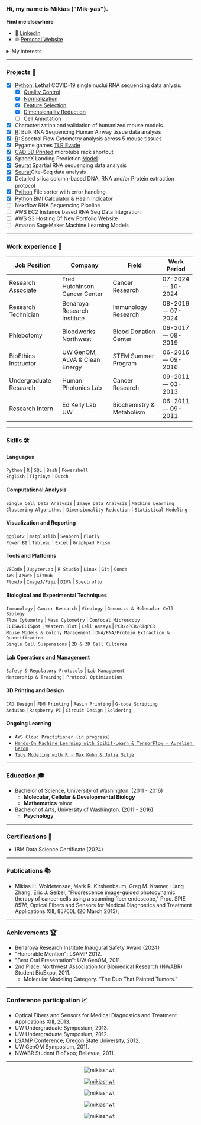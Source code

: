 ### Hi, my name is Mikias ("Mik-yas").

**Find me elsewhere**

- :link: [LinkedIn](https://www.linkedin.com/in/dayyass/) 
- :globe_with_meridians: [Personal Website](https://www.mikiashwt.com/)

<details>
<summary>My interests</summary>

- Machine Learning
- Data Science
- Cloud Computing
- Transcriptome & Proteome Sequencing
- Sequencing and Imaging Data
- Flow & Mass Cytometry
- Protocol Design & Optimization
- Virology
- Immunology
- Cancer Research
- Transgenic Mouse Models
- Research Ethics, Safety & Regulations
- Protein Folding
- Computer-Aided Design
- 3D Printing
- Microelectronics (Arduino)
- Microcomputers (Raspberry Pi)
- Electroplating
- Silicone & Resin Mold Making
- Phone/Vehicle Repair
- General DIY Projects
- Cooking
- Gardening
 
</details>

<hr/>

### Projects 🐾
- [x] [Python](https://github.com/MikiasHWT/scRNA_Lethal_Covid19_Analysis/blob/main/scRNA_Lethal_Covid19_Analysis.ipynb): Lethal COVID-19 single nuclui RNA sequencing data anlysis.
     - [x] [Quality Control](https://github.com/MikiasHWT/scRNA_Lethal_Covid19_Analysis/blob/main/1.Quality_Control.ipynb)
     - [x] [Normalization](https://github.com/MikiasHWT/scRNA_Lethal_Covid19_Analysis/blob/main/2.Normalization.ipynb)
     - [x] [Feature Selection](https://github.com/MikiasHWT/scRNA_Lethal_Covid19_Analysis/blob/main/3.Feature_Selection.ipynb)
     - [x] [Dimensionality Reduction]()
     - [ ] [Cell Annotation]()
- [x] Characterization and validation of humanized mouse models.
- [x] [R](https://www.mikiashwt.com/ProjectTwo/airway_GSE52778.html): Bulk RNA Sequencing Human Airway tissue data analysis
- [x] [R](https://www.mikiashwt.com/ProjectTwo/PostQC_OMIP095.html): Spectral Flow Cytometry analysis across 5 mouse tissues
- [x] Pygame games [TLR Evade](https://github.com/MikiasHWT/Python-pygame/blob/main/TLR_Evade.py)
- [x] [CAD 3D Printed](https://www.thingiverse.com/thing:6573903) microtube rack shortcut 
- [x] SpaceX Landing Prediction [Model](https://github.com/MikiasHWT/ibm_cert/blob/main/SpaceX_Landing_Prediction.ipynb)
- [x] [Seurat](https://github.com/MikiasHWT/R-Spatial-Seq/blob/main/Sequencing_Based.Rmd) Spartial RNA sequencing data analysis
- [x] [Seurat](https://github.com/MikiasHWT/R-scRNA-Seq/blob/main/MultiModal_Practice.Rmd)Cite-Seq data analysis
- [x] Detailed silica column-based DNA, RNA and/or Protein extraction protocol
- [x] [Python](https://github.com/MikiasHWT/Python/blob/main/File_Sorter.ipynb) File sorter with error handling
- [x] [Python](https://github.com/MikiasHWT/Python/blob/main/BMI_Calculator.ipynb) BMI Calculator & Healh Indicator
- [ ] Nextflow RNA Sequencing Pipeline
- [ ] AWS EC2 Instance based RNA Seq Data Integration
- [ ] AWS S3 Hosting Of New Portfolio Website
- [ ] Amazon SageMaker Machine Learning Models
<hr/>

### Work experience 👔
| Job Position             | Company                        | Field                         | Work Period       |
| ------------------------ | ------------------------------ | ----------------------------- | ----------------- |
| Research Associate       | Fred Hutchinson Cancer Center  | Cancer Research               | 07-2024 — 10-2024 |
| Research Technician      | Benaroya Research Institute    | Immunology Research           | 08-2019 — 07-2024 |
| Phlebotomy               | Bloodworks Northwest           | Blood Donation Center         | 06-2017 — 08-2019 |
| BioEthics Instructor     | UW GenOM, ALVA & Clean Energy  | STEM Summer Program           | 06-2016 — 09-2016 |
| Undergraduate Research   | Human Photonics Lab            | Cancer Research               | 09-2011 — 03-2013 |
| Research Intern          | Ed Kelly Lab UW                | Biochemistry & Metabolism     | 06-2011 — 09-2011 |
<hr/>

### Skills 🛠️

#### **Languages**  
`Python` | `R` | `SQL` | `Bash` | `Powershell`  
`English` | `Tigrinya` | `Dutch`

#### **Computational Analysis**  
`Single Cell Data Analysis` | `Image Data Analysis` | `Machine Learning`        
`Clustering Algorithms` | `Dimensionality Reduction` | `Statistical Modeling`

#### **Visualization and Reporting**  
`ggplot2` | `matplotlib` | `Seaborn` | `Plotly`       
`Power BI` | `Tableau` | `Excel` | `Graphpad Prism`

#### **Tools and Platforms**  
`VSCode` | `JupyterLab` | `R Studio` | `Linux` | `Git` | `Conda`       
`AWS` | `Azure` | `GitHub`         
`FlowJo` | `ImageJ/Fiji` | `DIVA` | `Spectroflo` 

#### **Biological and Experimental Techniques**  
`Immunology` | `Cancer Research` | `Virology` | `Genomics & Molecular Cell Biology`    
`Flow Cytometry` | `Mass Cytometry` | `Confocal Microscopy`    
`ELISA/ELISpot` | `Western Blot` | `Cell Assays` | `PCR/qPCR/RTqPCR`       
`Mouse Models & Colony Management` | `DNA/RNA/Protein Extraction & Quantification`     
`Single Cell Suspensions` | `2D & 3D Cell Cultures`    

#### **Lab Operations and Management**  
`Safety & Regulatory Protocols` | `Lab Management`  
`Mentorship & Training` | `Protocol Optimization`

#### **3D Printing and Design**  
`CAD Design` | `FDM Printing` | `Resin Printing` | `G-code Scripting`  
`Arduino` | `Raspberry PI` | `Circuit Design` | `Soldering` 

#### **Ongoing Learning**  
- `AWS Cloud Practitioner (in progress)`  
- [`Hands-On Machine Learning with Scikit-Learn & TensorFlow - Aurelien Geron`](https://github.com/ageron/handson-ml3)
- [`Tidy Modeling with R - Max Kuhn & Julia Silge`](https://github.com/tidymodels/TMwR)
<hr/>


### Education 🎓
- Bachelor of Science, University of Washington. (2011 - 2016)
   - **Molecular, Cellular & Developmental Biology** 
   - **Mathematics** minor 
- Bachelor of Arts, University of Washington. (2011 - 2016)
   - **Psychology**
<hr/>

### Certifications :scroll:
- IBM Data Science Certificate (2024)
<hr/>

### Publications :books:
- Mikias H. Woldetensae, Mark R. Kirshenbaum, Greg M. Kramer, Liang Zhang, Eric
J. Seibel, "Fluorescence image-guided photodynamic therapy of cancer cells using a
scanning fiber endoscope," Proc. SPIE 8576, Optical Fibers and Sensors for Medical
Diagnostics and Treatment Applications XIII, 85760L (20 March 2013);
<hr/>

### Achievements 🏆
- Benaroya Research Institute Inaugural Safety Award (2024)
- "Honorable Mention": LSAMP 2012.
- "Best Oral Presentation": UW GenOM, 2011.
- 2nd Place: Northwest Association for Biomedical Research (NWABR) Student BioExpo, 2011.
   - Molecular Modeling Category. “The Duo That Painted Tumors.”
<hr/>

### Conference participation 📈
- Optical Fibers and Sensors for Medical Diagnostics and Treatment Applications XIII, 2013.
- UW Undergraduate Symposium, 2013.
- UW Undergraduate Symposium, 2012.
- LSAMP Conference; Oregon State University, 2012.
- UW GenOM Symposium, 2011.
- NWABR Student BioExpo; Bellevue, 2011.
<hr/>

<!-- Profile Views -->
<p align="center"> <img src="https://komarev.com/ghpvc/?username=mikiashwt&label=Profile%20views&color=0e75b6&style=flat"
                    alt="mikiashwt" /></p>
                
<!-- Github Trophies -->
<p align="center"> <a href="https://github.com/ryo-ma/github-profile-trophy">
 <img src="https://github-profile-trophy.vercel.app/?username=mikiashwt&theme=onedark"
  alt="mikiashwt" /></a></p>

<!-- Github most used languages-->
<p align="center"><img src="https://github-readme-stats.vercel.app/api/top-langs?username=mikiashwt&show_icons=true&locale=en&layout=compact"
                   alt="mikiashwt" /></p>

<!-- Github Stats -->
<p align="center"><img src="https://github-readme-stats.vercel.app/api?username=mikiashwt&show_icons=true&locale=en"
                   alt="mikiashwt" /></p>

<!-- Streak Counts -->
<p align="center"><img src="https://github-readme-streak-stats.herokuapp.com/?user=mikiashwt&" 
                   alt="mikiashwt" /></p>

